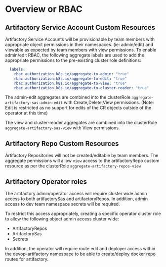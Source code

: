 # Overview or RBAC

## Artifactory Service Account Custom Resources

Artifactory Service Accounts will be provisionable by team members with appropriate object permissions in their namespaces. (ie: admin/edit) and viewable as expected by team members with view permissions.  To enable admin/edit RBAC, the following aggregate labels are used to add the appropriate permissions to the pre-existing cluster role definitions:

``` yaml
  labels:
    rbac.authorization.k8s.io/aggregate-to-admin: "true"
    rbac.authorization.k8s.io/aggregate-to-edit: "true"
    rbac.authorization.k8s.io/aggregate-to-view: "true"
    rbac.authorization.k8s.io/aggregate-to-cluster-reader: "true"
```

The admin-edit aggregates are combined into the clusterRole `aggregate-artifactory-sas-admin-edit` with Create,Delete,View permissions.  (Note: Edit is restricted as no support for edits of the CR objects outside of the operator at this time)

The view and cluster-reader aggregates are combined into the clusterRole `aggregate-artifactory-sas-view` with View permissions.

## Artifactory Repo Custom Resources

Artifactory Repositories will not be created/editable by team members.  The aggregate permissions will allow `view` access to the artifactoryRepo custom resource as per the clusterRole `aggregate-artifactory-repos-view`

## Artifactory Operator roles

The artifactory admin/operator access will require cluster wide admin access to both artifactorySas and artifactoryRepos.  In addition, admin access to dev team namespace secrets will be required.

To restrict this access appropriately, creating a specific operator cluster role to allow the following object admin access cluster wide:

- ArtifactoryRepos
- ArtifactorySas
- Secrets

In addition, the operator will require route edit and deployer access within the devop-artifactory namespace to be able to create/deploy docker repo routes for artifactory.
